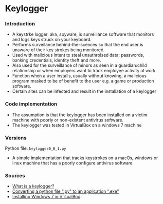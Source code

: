 # Keylogger

### Introduction
* A keystrke logger, aka, spyware, is surveillance software that monitors and logs keys struck on your keyboard.
* Performs surveilance behind-the-scences so that the end user is unaware of their key strokes being monitored.
* Used with malicious intent to steal unauthroised data; passwords, banking credentials, identity theft and more.
* Also used for the surveillance of minors as seen in a guardian:child relationship or when employers want to track employee activity at work.
* Function when a user installs, usually without knowing, a malicious program masked to be of benefit to the user e.g. a game or production software.
* Certain sites can be infected and result in the installation of a keylogger


### Code implementation 
* The assumption is that the keylogger has been installed on a victim machine with poorly or non-existent antivirus software.
* The keylogger was tested in VirtualBox on a windows 7 machine  


### Versions
Python file: `keylogger0_0_1.py`
* A simple implementation that tracks keystrokes on a macOs, windows or linux machine that has a poorly configure antivirus software 

### Sources
* [What is a keylogger?](https://www.mcafee.com/blogs/consumer/family-safety/what-is-a-keylogger/)
* [Converting a python file ".py" to an application ".exe"](https://www.simplifiedpython.net/convert-python-to-exe-tutorial/)
* [Installing Windows 7 in VirtualBox](https://www.buildsometech.com/install-windows-7-on-virtualbox-machine/)
